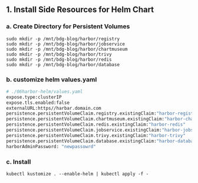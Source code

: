 ## 1. Install Side Resources for Helm Chart

### a. Create Directory for Persistent Volumes

```
sudo mkdir -p /mnt/bdg-blog/harbor/registry
sudo mkdir -p /mnt/bdg-blog/harbor/jobservice
sudo mkdir -p /mnt/bdg-blog/harbor/chartmuseum
sudo mkdir -p /mnt/bdg-blog/harbor/trivy
sudo mkdir -p /mnt/bdg-blog/harbor/redis
sudo mkdir -p /mnt/bdg-blog/harbor/database
```

### b. customize helm values.yaml
```bash
# ./06harbor-helm/values.yaml
expose.type:clusterIP
expose.tls.enabled:false
externalURL:https//harbar.domain.com
persistence.persistentVolumeClaim.registry.existingClaim:"harbor-registry"
persistence.persistentVolumeClaim.chartmuseum.existingClaim:"harbor-chartmuseum"
persistence.persistentVolumeClaim.redis.existingClaim:"harbor-redis"
persistence.persistentVolumeClaim.jobservice.existingClaim:"harbor-jobservice"
persistence.persistentVolumeClaim.trivy.existingClaim:"harbor-trivy"
persistence.persistentVolumeClaim.database.existingClaim:"harbor-database"
harborAdminPassword: "newpassowrd"
```

### c. Install

```
kubectl kustomize . --enable-helm | kubectl apply -f -
```

